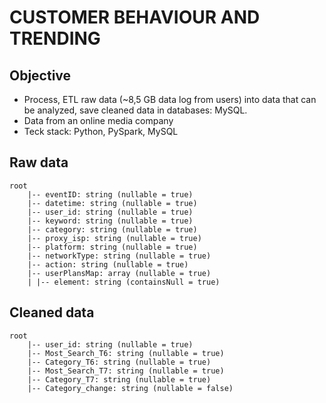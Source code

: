 # CUSTOMER BEHAVIOUR AND TRENDING

## Objective

- Process, ETL raw data (~8,5 GB data log from users) into data that can be analyzed, save cleaned data in databases: MySQL.
- Data from an online media company
- Teck stack: Python, PySpark, MySQL

## Raw data

```
root 
	|-- eventID: string (nullable = true)
	|-- datetime: string (nullable = true) 
	|-- user_id: string (nullable = true) 
	|-- keyword: string (nullable = true) 
	|-- category: string (nullable = true) 
	|-- proxy_isp: string (nullable = true) 
	|-- platform: string (nullable = true) 
	|-- networkType: string (nullable = true) 
	|-- action: string (nullable = true) 
	|-- userPlansMap: array (nullable = true) 
	| |-- element: string (containsNull = true)
```

## Cleaned data

```
root 
	|-- user_id: string (nullable = true) 
	|-- Most_Search_T6: string (nullable = true) 
	|-- Category_T6: string (nullable = true) 
	|-- Most_Search_T7: string (nullable = true) 
	|-- Category_T7: string (nullable = true) 
	|-- Category_change: string (nullable = false)
```
